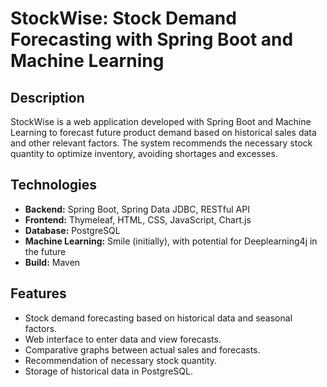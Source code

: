 # StockWise: Stock Demand Forecasting with Spring Boot and Machine Learning

## Description

StockWise is a web application developed with Spring Boot and Machine Learning to forecast future product demand based on historical sales data and other relevant factors. The system recommends the necessary stock quantity to optimize inventory, avoiding shortages and excesses.

## Technologies

* **Backend:** Spring Boot, Spring Data JDBC, RESTful API
* **Frontend:** Thymeleaf, HTML, CSS, JavaScript, Chart.js
* **Database:** PostgreSQL
* **Machine Learning:** Smile (initially), with potential for Deeplearning4j in the future
* **Build:** Maven


## Features

* Stock demand forecasting based on historical data and seasonal factors.
* Web interface to enter data and view forecasts.
* Comparative graphs between actual sales and forecasts.
* Recommendation of necessary stock quantity.
* Storage of historical data in PostgreSQL.
